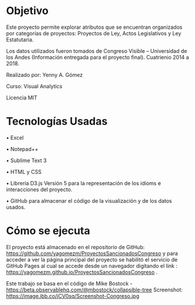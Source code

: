 # Objetivo

Este proyecto permite explorar atributos que se encuentran organizados por categorías de proyectos: Proyectos de Ley, Actos Legislativos y Ley Estatutaria.

Los datos utilizados fueron tomados de Congreso Visible – Universidad de los Andes (Información entregada para el proyecto final). Cuatrienio 2014 a 2018.

Realizado por: Yenny A. Gómez

Curso: Visual Analytics

Licencia MIT

# Tecnologías Usadas

•	Excel 

•	Notepad++

•	Sublime Text 3

•	HTML y CSS

•	Librería D3.js Versión 5 para la representación de los idioms e interacciones del proyecto.

•	GitHub para almacenar el código de la visualización y de los datos usados.

# Cómo se ejecuta
El proyecto está almacenado en el repositorio de GitHub: https://github.com/yagomezm/ProyectosSancionadosCongreso   y para acceder a ver la página principal del proyecto se habilitó el servicio de GitHub Pages al cual se accede desde un navegador digitando el link : https://yagomezm.github.io/ProyectosSancionadosCongreso .

Este trabajo se basa en el código de Mike Bostock - https://beta.observablehq.com/@mbostock/collapsible-tree
Screenshot: https://image.ibb.co/jCV0sq/Screenshot-Congreso.jpg
